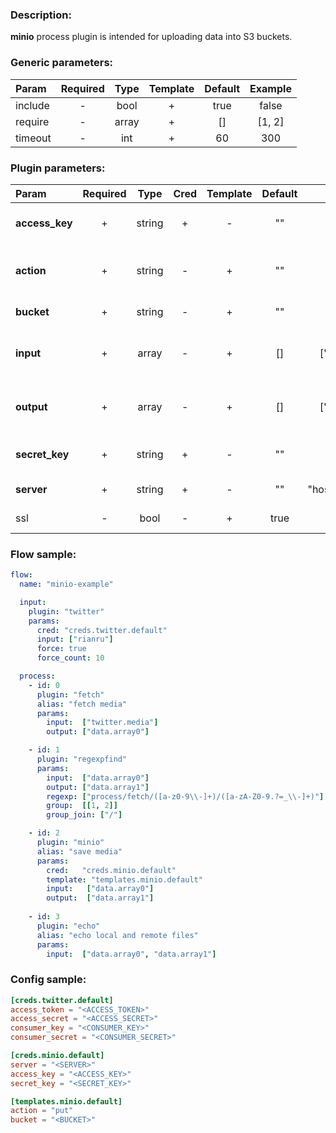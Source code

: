 ### Description:

**minio** process plugin is intended for uploading data into S3 buckets.


### Generic parameters:

| Param   | Required | Type  | Template | Default | Example |
|:--------|:--------:|:-----:|:--------:|:-------:|:-------:|
| include |    -     | bool  |    +     |  true   |  false  |
| require |    -     | array |    +     |   []    | [1, 2]  |
| timeout |    -     |  int  |    +     |   60    |   300   |

### Plugin parameters:

| Param          | Required |  Type  | Cred | Template | Default |      Example       | Description                                                                   |
|:---------------|:--------:|:------:|:----:|:--------:|:-------:|:------------------:|:------------------------------------------------------------------------------|
| **access_key** |    +     | string |  +   |    -     |   ""    |         ""         | [Minio Admin Guide](https://docs.min.io/docs/minio-admin-complete-guide.html) |
| **action**     |    +     | string |  -   |    +     |   ""    |       "put"        | Perform action (only "put" is supported).                                     |
| **bucket**     |    +     | string |  -   |    +     |   ""    |       "news"       | Bucket name.                                                                  |
| **input**      |    +     | array  |  -   |    +     |   []    |  ["data.array0"]   | List of [DataItem](../../concept.md) fields with files paths.                 |
| **output**     |    +     | array  |  -   |    +     |   []    |  ["data.array1"]   | List of target [DataItem](../../concept.md) fields.                           |
| **secret_key** |    +     | string |  +   |    -     |   ""    |         ""         | [Minio Admin Guide](https://docs.min.io/docs/minio-admin-complete-guide.html) |
| **server**     |    +     | string |  +   |    -     |   ""    | "host.example.com" | Minio server.                                                                 |
| ssl            |    -     |  bool  |  -   |    +     |  true   |       false        | Use SSL for connection.                                                       |

### Flow sample:

```yaml
flow:
  name: "minio-example"

  input:
    plugin: "twitter"
    params:
      cred: "creds.twitter.default"
      input: ["rianru"]
      force: true
      force_count: 10

  process:
    - id: 0
      plugin: "fetch"
      alias: "fetch media"
      params:
        input:  ["twitter.media"]
        output: ["data.array0"]

    - id: 1
      plugin: "regexpfind"
      params:
        input:  ["data.array0"]
        output: ["data.array1"]
        regexp: ["process/fetch/([a-z0-9\\-]+)/([a-zA-Z0-9.?=_\\-]+)"]
        group:  [[1, 2]]
        group_join: ["/"]

    - id: 2
      plugin: "minio"
      alias: "save media"
      params:
        cred:   "creds.minio.default"
        template: "templates.minio.default"
        input:   ["data.array0"]
        output:  ["data.array1"]
        
    - id: 3
      plugin: "echo"
      alias: "echo local and remote files"
      params:
        input:  ["data.array0", "data.array1"]
```

### Config sample:

```toml
[creds.twitter.default]
access_token = "<ACCESS_TOKEN>"
access_secret = "<ACCESS_SECRET>"
consumer_key = "<CONSUMER_KEY>"
consumer_secret = "<CONSUMER_SECRET>"

[creds.minio.default]
server = "<SERVER>"
access_key = "<ACCESS_KEY>"
secret_key = "<SECRET_KEY>"

[templates.minio.default]
action = "put"
bucket = "<BUCKET>"
```

